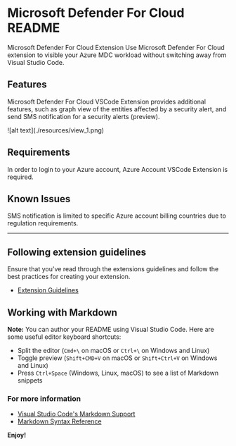 # Microsoft Defender For Cloud README

Microsoft Defender For Cloud Extension
Use Microsoft Defender For Cloud extension to visible your Azure MDC workload without switching away from Visual Studio Code.
## Features
Microsoft Defender For Cloud VSCode Extension provides additional features, such as graph view of the entities affected by a security alert, and send SMS notification for a security alerts (preview).

\!\[alt text]\(./resources/view_1.png\)

## Requirements

In order to login to your Azure account, Azure Account VSCode Extension is required.

## Known Issues

SMS notification is limited to specific Azure account billing countries due to regulation requirements.

-----------------------------------------------------------------------------------------------------------
## Following extension guidelines

Ensure that you've read through the extensions guidelines and follow the best practices for creating your extension.

* [Extension Guidelines](https://code.visualstudio.com/api/references/extension-guidelines)

## Working with Markdown

**Note:** You can author your README using Visual Studio Code.  Here are some useful editor keyboard shortcuts:

* Split the editor (`Cmd+\` on macOS or `Ctrl+\` on Windows and Linux)
* Toggle preview (`Shift+CMD+V` on macOS or `Shift+Ctrl+V` on Windows and Linux)
* Press `Ctrl+Space` (Windows, Linux, macOS) to see a list of Markdown snippets

### For more information

* [Visual Studio Code's Markdown Support](http://code.visualstudio.com/docs/languages/markdown)
* [Markdown Syntax Reference](https://help.github.com/articles/markdown-basics/)

**Enjoy!**
